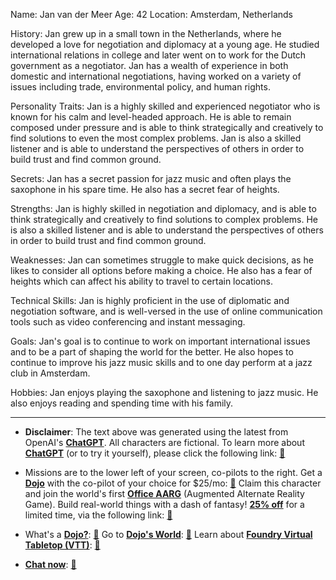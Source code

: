 Name: Jan van der Meer
Age: 42
Location: Amsterdam, Netherlands

History: Jan grew up in a small town in the Netherlands, where he developed a love for negotiation and diplomacy at a young age. He studied international relations in college and later went on to work for the Dutch government as a negotiator. Jan has a wealth of experience in both domestic and international negotiations, having worked on a variety of issues including trade, environmental policy, and human rights.

Personality Traits: Jan is a highly skilled and experienced negotiator who is known for his calm and level-headed approach. He is able to remain composed under pressure and is able to think strategically and creatively to find solutions to even the most complex problems. Jan is also a skilled listener and is able to understand the perspectives of others in order to build trust and find common ground.

Secrets: Jan has a secret passion for jazz music and often plays the saxophone in his spare time. He also has a secret fear of heights.

Strengths: Jan is highly skilled in negotiation and diplomacy, and is able to think strategically and creatively to find solutions to complex problems. He is also a skilled listener and is able to understand the perspectives of others in order to build trust and find common ground.

Weaknesses: Jan can sometimes struggle to make quick decisions, as he likes to consider all options before making a choice. He also has a fear of heights which can affect his ability to travel to certain locations.

Technical Skills: Jan is highly proficient in the use of diplomatic and negotiation software, and is well-versed in the use of online communication tools such as video conferencing and instant messaging.

Goals: Jan's goal is to continue to work on important international issues and to be a part of shaping the world for the better. He also hopes to continue to improve his jazz music skills and to one day perform at a jazz club in Amsterdam.

Hobbies: Jan enjoys playing the saxophone and listening to jazz music. He also enjoys reading and spending time with his family.
 

---
* **Disclaimer**: The text above was generated using the latest from OpenAI's [**ChatGPT**](https://openai.com/blog/chatgpt/).  All characters are fictional.  To learn more about [**ChatGPT**](https://openai.com/blog/chatgpt/) (or to try it yourself), please click the following link: [:closed_book:](https://openai.com/blog/chatgpt/)

* Missions are to the lower left of your screen, co-pilots to the right. Get a [**Dojo**](https://workmates.live/marketplace) with the co-pilot of your choice for $25/mo: [:green_book:](https://workmates.live/marketplace) Claim this character and join the world's first [**Office AARG**](https://dojos.world) (Augmented Alternate Reality Game). Build real-world things with a dash of fantasy! [**25% off**](https://blog.workmates.live/deal-on-a-dojo) for a limited time, via the following link: [:green_book:](https://blog.workmates.live/deal-on-a-dojo) 

* What's a [**Dojo?**](https://workdojos.com): [:blue_book:](https://workdojos.com)  Go to [**Dojo's World**](https://dojos.world): [:blue_book:](https://dojos.world)  Learn about [**Foundry Virtual Tabletop (VTT)**](https://foundryvtt.com): [:closed_book:](https://foundryvtt.com/)

* [**Chat now**](https://chat.workmates.live/channel/support): [:ledger:](https://chat.workmates.live/channel/support)